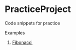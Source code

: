 # PracticeProject
Code snippets for practice

Examples
1. [Fibonacci](https://github.com/sijuv3/PracticeProject/blob/main/src/main/java/practice/Fibonacci.java)

